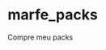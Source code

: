 # marfe_packs
 Compre meu packs


<a href="https://marfepacks.github.io/marfe_packs" target="_blank">